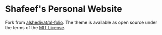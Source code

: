 # Shafeef's Personal Website

Fork from [alshedivat/al-folio](https://github.com/alshedivat/al-folio).
The theme is available as open source under the terms of the [MIT License](https://github.com/alshedivat/al-folio/blob/master/LICENSE). 
